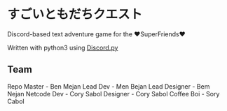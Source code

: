 # すごいともだちクエスト
Discord-based text adventure game for the ♥SuperFriends♥

Written with python3 using [Discord.py](https://github.com/Rapptz/discord.py)

## Team
Repo Master   - Ben Mejan
Lead Dev      - Men Bejan
Lead Designer - Bem Nejan
Netcode Dev   - Cory Sabol
Designer      - Cory Sabol
Coffee Boi    - Sory Cabol
